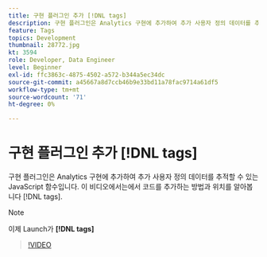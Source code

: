```yaml
---
title: 구현 플러그인 추가 [!DNL tags]
description: 구현 플러그인은 Analytics 구현에 추가하여 추가 사용자 정의 데이터를 추적할 수 있는 JavaScript 함수입니다. 이 비디오에서는에서 코드를 추가하는 방법과 위치를 알아봅니다 [!DNL tags].
feature: Tags
topics: Development
thumbnail: 28772.jpg
kt: 3594
role: Developer, Data Engineer
level: Beginner
exl-id: ffc3863c-4875-4502-a572-b344a5ec34dc
source-git-commit: a45667a8d7ccb46b9e33bd11a78fac9714a61df5
workflow-type: tm+mt
source-wordcount: '71'
ht-degree: 0%

---
```


# 구현 플러그인 추가 [!DNL tags]

구현 플러그인은 Analytics 구현에 추가하여 추가 사용자 정의 데이터를 추적할 수 있는 JavaScript 함수입니다. 이 비디오에서는에서 코드를 추가하는 방법과 위치를 알아봅니다 [!DNL tags].

>[!NOTE]
>
> 이제 Launch가 **[!DNL tags]**

>[!VIDEO](https://video.tv.adobe.com/v/28772/?quality=12&learn=on)
